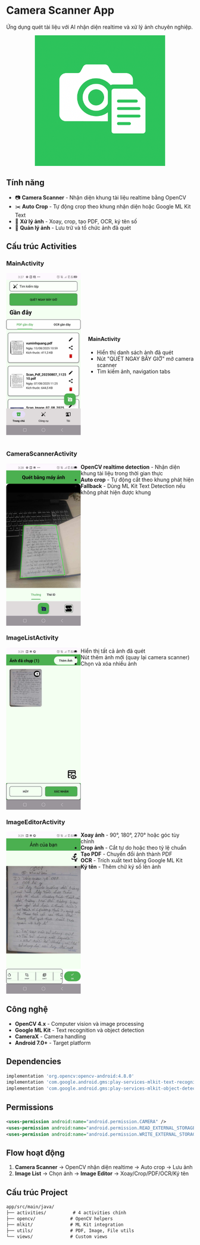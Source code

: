 # Camera Scanner App

Ứng dụng quét tài liệu với AI nhận diện realtime và xử lý ảnh chuyên nghiệp.

<p align="center">
  <img src="images/camera_scanner.png" alt="APP" width="350"/>
</p>

## Tính năng

- 📷 **Camera Scanner** - Nhận diện khung tài liệu realtime bằng OpenCV
- ✂️ **Auto Crop** - Tự động crop theo khung nhận diện hoặc Google ML Kit Text
- 🔄 **Xử lý ảnh** - Xoay, crop, tạo PDF, OCR, ký tên số
- 📂 **Quản lý ảnh** - Lưu trữ và tổ chức ảnh đã quét

## Cấu trúc Activities

### MainActivity

<div style="display: flex; align-items: center; gap: 20px;">
  <img src="Images/main_activity.jpg" alt="Main Activity" width="200" />
  <div>
    <h4>MainActivity</h4>
    <ul>
      <li>Hiển thị danh sách ảnh đã quét</li>
      <li>Nút "QUÉT NGAY BÂY GIỜ" mở camera scanner</li>
      <li>Tìm kiếm ảnh, navigation tabs</li>
    </ul>
  </div>
</div>
<br clear="left"/>

### CameraScannerActivity 

<img src="images/camera_activity.jpg" alt="Camera Scanner" width="200" align="left"/>

- **OpenCV realtime detection** - Nhận diện khung tài liệu trong thời gian thực
- **Auto crop** - Tự động cắt theo khung phát hiện
- **Fallback** - Dùng ML Kit Text Detection nếu không phát hiện được khung

<br clear="left"/>

### ImageListActivity

<img src="images/image_list_activity.jpg" alt="Image List" width="200" align="left"/>

- Hiển thị tất cả ảnh đã quét
- Nút thêm ảnh mới (quay lại camera scanner)
- Chọn và xóa nhiều ảnh

<br clear="left"/>

### ImageEditorActivity
<img src="images/image_preview_activity.jpg" alt="Image Editor" width="200" align="left"/>

- **Xoay ảnh** - 90°, 180°, 270° hoặc góc tùy chỉnh
- **Crop ảnh** - Cắt tự do hoặc theo tỷ lệ chuẩn
- **Tạo PDF** - Chuyển đổi ảnh thành PDF
- **OCR** - Trích xuất text bằng Google ML Kit
- **Ký tên** - Thêm chữ ký số lên ảnh

<br clear="left"/>

## Công nghệ

- **OpenCV 4.x** - Computer vision và image processing
- **Google ML Kit** - Text recognition và object detection
- **CameraX** - Camera handling
- **Android 7.0+** - Target platform

## Dependencies

```gradle
implementation 'org.opencv:opencv-android:4.8.0'
implementation 'com.google.android.gms:play-services-mlkit-text-recognition:19.0.0'
implementation 'com.google.android.gms:play-services-mlkit-object-detection:17.0.0'
```

## Permissions

```xml
<uses-permission android:name="android.permission.CAMERA" />
<uses-permission android:name="android.permission.READ_EXTERNAL_STORAGE" />
<uses-permission android:name="android.permission.WRITE_EXTERNAL_STORAGE" />
```

## Flow hoạt động

1. **Camera Scanner** → OpenCV nhận diện realtime → Auto crop → Lưu ảnh
2. **Image List** → Chọn ảnh → **Image Editor** → Xoay/Crop/PDF/OCR/Ký tên

## Cấu trúc Project

```
app/src/main/java/
├── activities/          # 4 activities chính
├── opencv/             # OpenCV helpers
├── mlkit/              # ML Kit integration  
├── utils/              # PDF, Image, File utils
└── views/              # Custom views
```
